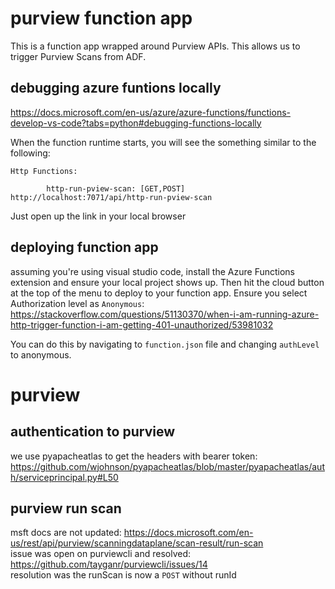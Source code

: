 # purview function app
This is a function app wrapped around Purview APIs. This allows us to trigger Purview Scans from ADF.
## debugging azure funtions locally
https://docs.microsoft.com/en-us/azure/azure-functions/functions-develop-vs-code?tabs=python#debugging-functions-locally

When the function runtime starts, you will see the something similar to the following:
```
Http Functions:

        http-run-pview-scan: [GET,POST] http://localhost:7071/api/http-run-pview-scan
```
Just open up the link in your local browser
## deploying function app
assuming you're using visual studio code, install the Azure Functions extension and ensure your local project shows up. Then hit the cloud button at the top of the menu to deploy to your function app.
Ensure you select Authorization level as `Anonymous`: https://stackoverflow.com/questions/51130370/when-i-am-running-azure-http-trigger-function-i-am-getting-401-unauthorized/53981032

You can do this by navigating to `function.json` file and changing `authLevel` to anonymous.
# purview
## authentication to purview
we use pyapacheatlas to get the headers with bearer token: https://github.com/wjohnson/pyapacheatlas/blob/master/pyapacheatlas/auth/serviceprincipal.py#L50

## purview run scan
msft docs are not updated: https://docs.microsoft.com/en-us/rest/api/purview/scanningdataplane/scan-result/run-scan  
issue was open on purviewcli and resolved: https://github.com/tayganr/purviewcli/issues/14  
resolution was the runScan is now a `POST` without runId